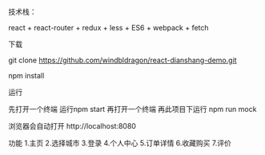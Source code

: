 

技术栈：

react + react-router + redux  + less + ES6 + webpack + fetch

下载

git clone https://github.com/windbldragon/react-dianshang-demo.git

npm install

运行

 先打开一个终端 运行npm start
 再打开一个终端 再此项目下运行 npm run mock


 浏览器会自动打开 http://localhost:8080
 
功能
 1.主页
 2.选择城市
 3.登录
 4.个人中心
 5.订单详情
 6.收藏购买
 7.评价


